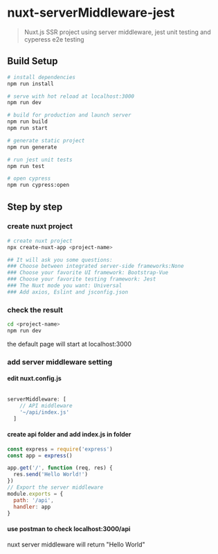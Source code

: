 # nuxt-serverMiddleware-jest

> Nuxt.js SSR project using server middleware, jest unit testing and cyperess e2e testing

## Build Setup

``` bash
# install dependencies
npm run install

# serve with hot reload at localhost:3000
npm run dev

# build for production and launch server
npm run build
npm run start

# generate static project
npm run generate

# run jest unit tests
npm run test

# open cypress
npm run cypress:open
```

## Step by step

### create nuxt project

``` bash
# create nuxt project
npx create-nuxt-app <project-name>

## It will ask you some questions:
### Choose between integrated server-side frameworks:None
### Choose your favorite UI framework: Bootstrap-Vue
### Choose your favorite testing framework: Jest
### The Nuxt mode you want: Universal
### Add axios, Eslint and jsconfig.json

```

### check the result

``` bash
cd <project-name>
npm run dev

```

the default page will start at localhost:3000

### add server middleware setting

#### edit nuxt.config.js

``` javascript

serverMiddleware: [
    // API middleware
    '~/api/index.js'
  ]

```

#### create api folder and add index.js in folder

``` javascript
const express = require('express')
const app = express()

app.get('/', function (req, res) {
  res.send('Hello World!')
})
// Export the server middleware
module.exports = {
  path: '/api',
  handler: app
}
```

#### use postman to check localhost:3000/api

nuxt server middleware will return "Hello World"
